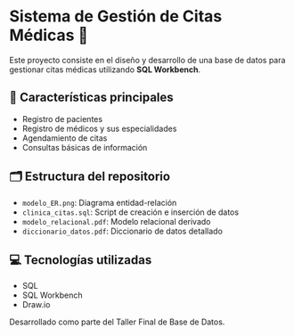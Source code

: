 # Sistema de Gestión de Citas Médicas 🏥

Este proyecto consiste en el diseño y desarrollo de una base de datos para gestionar citas médicas utilizando **SQL Workbench**.

## 🧩 Características principales

- Registro de pacientes
- Registro de médicos y sus especialidades
- Agendamiento de citas
- Consultas básicas de información

## 🗂 Estructura del repositorio

- `modelo_ER.png`: Diagrama entidad-relación
- `clinica_citas.sql`: Script de creación e inserción de datos
- `modelo_relacional.pdf`: Modelo relacional derivado
- `diccionario_datos.pdf`: Diccionario de datos detallado

## 💻 Tecnologías utilizadas

- SQL
- SQL Workbench
- Draw.io

Desarrollado como parte del Taller Final de Base de Datos.
